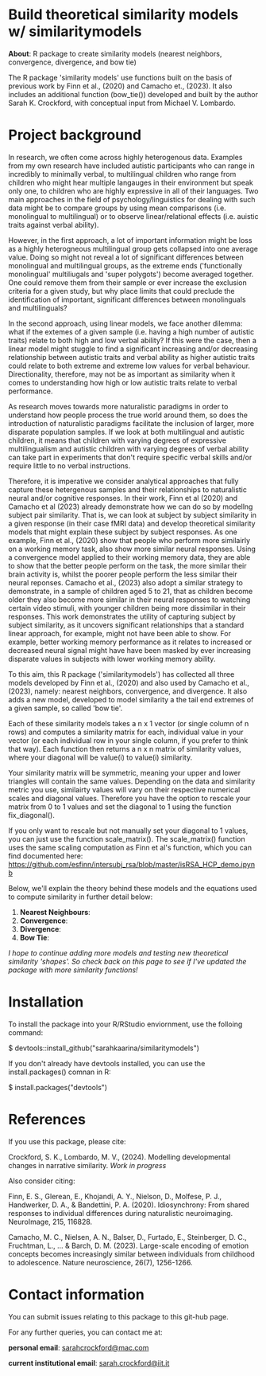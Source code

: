 # Build theoretical similarity models w/ similaritymodels

**About**: R package to create similarity models (nearest neighbors, convergence, divergence, and bow tie)

The R package 'similarity models' use functions built on the basis of previous work by Finn et al., (2020) and Camacho et., (2023). It also includes an additional function (bow_tie()) developed and built by the author Sarah K. Crockford, with conceptual input from Michael V. Lombardo. 

# Project background

In research, we often come across highly heterogenous data. Examples from my own research have included autistic participants who can range in incredibly to minimally verbal, to multilingual children who range from children who might hear multiple langauges in their environment but speak only one, to children who are highly expressive in all of their languages. Two main approaches in the field of psychology/linguistics for dealing with such data might be to compare groups by using mean comparisons (i.e. monolingual to multilingual) or to observe linear/relational effects (i.e. auistic traits against verbal ability). 

However, in the first approach, a lot of important information might be loss as a highly heterogneous multilingual group gets collapsed into one average value. Doing so might not reveal a lot of significant differences between monolingual and multilingual groups, as the extreme ends ('functionally monolingual' multiliugals and 'super polygots') become averaged together. One could remove them from their sample or ever increase the exclusion criteria for a given study, but why place limits that could preclude the identification of important, significant differences between monolinguals and multilinguals? 

In the second approach, using linear models, we face another dilemma: what if the extemes of a given sample (i.e. having a high number of autistic traits) relate to both high and low verbal ability? If this were the case, then a linear model might stuggle to find a significant increasing and/or decreasing relationship between autistic traits and verbal ability as higher autistic traits could relate to both extreme and extreme low values for verbal behaviour. Directionality, therefore, may not be as important as similarity when it comes to understanding how high or low autistic traits relate to verbal performance.

As research moves towards more naturalistic paradigms in order to understand how people process the true world around them, so does the introduction of naturalistic paradigms facilitate the inclusion of larger, more disparate population samples. If we look at both multilingual and autistic children, it means that children with varying degrees of expressive multilingualism and autistic children with varying degrees of verbal ability can take part in experiments that don't require specific verbal skills and/or require little to no verbal instructions.

Therefore, it is imperative we consider analytical approaches that fully capture these hetergenous samples and their relationships to naturalistic neural and/or cognitive responses. In their work, Finn et al (2020) and Camacho et al (2023) already demonstrate how we can do so by modellng subject pair similarity. That is, we can look at subject by subject similarity in a given response (in their case fMRI data) and develop theoretical similarity models that might explain these subject by subject responses. As one example, Finn et al., (2020) show that people who perform more similairly on a working memory task, also show more similar neural responses. Using a convergence model applied to their working memory data, they are able to show that the better people perform on the task, the more similar their brain activity is, whilst the poorer people perform the less similar their neural reponses. Camacho et al., (2023) also adopt a similar strategy to demonstrate, in a sample of children aged 5 to 21, that as children become older they also become more similar in their neural responses to watching certain video stimuli, with younger children being more dissimilar in their responses. This work demonstrates the utility of capturing subject by subject similarity, as it uncovers significant relationships that a standard linear approach, for example, might not have been able to show. For example, better working memory performance as it relates to increased or decreased neural signal might have have been masked by ever increasing disparate values in subjects with lower working memory ability. 

To this aim, this R package ('similaritymodels') has collected all three models developed by Finn et al., (2020) and also used by Camacho et al., (2023), namely: nearest neighbors, convergence, and divergence. It also adds a new model, developed to model similarity a the tail end extremes of a given sample, so called 'bow tie'. 

Each of these similarity models takes a n x 1 vector (or single column of n rows) and computes a similarity matrix for each, individual value in your vector (or each individual row in your single column, if you prefer to think that way). Each function then returns a n x n matrix of similarity values, where your diagonal will be value(i) to value(i) similarity. 

Your similarity matrix will be symmetric, meaning your upper and lower triangles will contain the same values. Depending on the data and similarity metric you use, similairty values will vary on their respective numerical scales and diagonal values. Therefore you have the option to rescale your matrix from 0 to 1 values and set the diagonal to 1 using the function fix_diagonal(). 

If you only want to rescale but not manually set your diagonal to 1 values, you can just use the function scale_matrix(). The scale_matrix() function uses the same scaling computation as Finn et al's function, which you can find documented here: https://github.com/esfinn/intersubj_rsa/blob/master/isRSA_HCP_demo.ipynb 

Below, we'll explain the theory behind these models and the equations used to compute similarity in further detail below:

1) **Nearest Neighbours**: 
2) **Convergence**:
3) **Divergence**:
4) **Bow Tie**:

*I hope to continue adding more models and testing new theoretical similarity 'shapes'. So check back on this page to see if I've updated the package with more similarity functions!*

# Installation 

To install the package into your R/RStudio enviornment, use the folloing command:

$ devtools::install_github("sarahkaarina/similaritymodels")

If you don't already have devtools installed, you can use the install.packages() comnan in R:

$ install.packages("devtools")

# References

If you use this package, please cite:

Crockford, S. K., Lombardo, M. V., (2024). Modelling developmental changes in narrative similarity. *Work in progress* 

Also consider citing:

Finn, E. S., Glerean, E., Khojandi, A. Y., Nielson, D., Molfese, P. J., Handwerker, D. A., & Bandettini, P. A. (2020). Idiosynchrony: From shared responses to individual differences during naturalistic neuroimaging. NeuroImage, 215, 116828.

Camacho, M. C., Nielsen, A. N., Balser, D., Furtado, E., Steinberger, D. C., Fruchtman, L., ... & Barch, D. M. (2023). Large-scale encoding of emotion concepts becomes increasingly similar between individuals from childhood to adolescence. Nature neuroscience, 26(7), 1256-1266.

# Contact information

You can submit issues relating to this package to this git-hub page.

For any further queries, you can contact me at:

**personal email**: sarahcrockford@mac.com

**current institutional email**: sarah.crockford@iit.it
